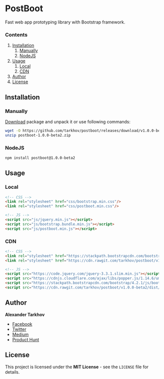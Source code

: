 # PostBoot

Fast web app prototyping library with Bootstrap framework.

### Contents

1. [Installation](#installation)
   1. [Manually](#manually)
   2. [NodeJS](#nodejs)
2. [Usage](#usage)
   1. [Local](#local)
   2. [CDN](#cdn)
3. [Author](#author)
4. [License](#license)

## Installation

### Manually

[Download](https://github.com/tarkhov/postboot/releases/download/v1.0.0-beta2/postboot-1.0.0-beta2.zip) package and unpack it or use following commands:

```bash
wget -O https://github.com/tarkhov/postboot/releases/download/v1.0.0-beta2/postboot-1.0.0-beta2.zip
unzip postboot-1.0.0-beta2.zip
```

### NodeJS

```bash
npm install postboot@1.0.0-beta2
```

## Usage

### Local

```html
<!-- CSS -->
<link rel="stylesheet" href="css/bootstrap.min.css"/>
<link rel="stylesheet" href="css/postboot.min.css"/>

<!-- JS -->
<script src="js/jquery.min.js"></script>
<script src="js/bootstrap.bundle.min.js"></script>
<script src="js/postboot.min.js"></script>
```

### CDN

```html
<!-- CSS -->
<link rel="stylesheet" href="https://stackpath.bootstrapcdn.com/bootstrap/4.2.1/css/bootstrap.min.css">
<link rel="stylesheet" href="https://cdn.rawgit.com/tarkhov/postboot/v1.0.0-beta2/dist/css/postboot.min.css">

<!-- JS -->
<script src="https://code.jquery.com/jquery-3.3.1.slim.min.js"></script>
<script src="https://cdnjs.cloudflare.com/ajax/libs/popper.js/1.14.6/umd/popper.min.js"></script>
<script src="https://stackpath.bootstrapcdn.com/bootstrap/4.2.1/js/bootstrap.min.js"></script>
<script src="https://cdn.rawgit.com/tarkhov/postboot/v1.0.0-beta2/dist/js/postboot.min.js"></script>
```

## Author

**Alexander Tarkhov**

* [Facebook](https://www.facebook.com/alex.tarkhov)
* [Twitter](https://twitter.com/alextarkhov)
* [Medium](https://medium.com/@tarkhov)
* [Product Hunt](https://www.producthunt.com/@tarkhov)

## License

This project is licensed under the **MIT License** - see the `LICENSE` file for details.
